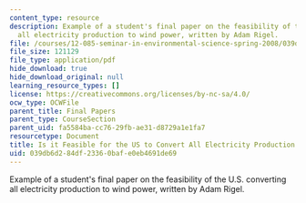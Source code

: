 ```yaml
---
content_type: resource
description: Example of a student's final paper on the feasibility of the U.S. converting
  all electricity production to wind power, written by Adam Rigel.
file: /courses/12-085-seminar-in-environmental-science-spring-2008/039db6d284df23360bafe0eb4691de69_rigel.pdf
file_size: 121129
file_type: application/pdf
hide_download: true
hide_download_original: null
learning_resource_types: []
license: https://creativecommons.org/licenses/by-nc-sa/4.0/
ocw_type: OCWFile
parent_title: Final Papers
parent_type: CourseSection
parent_uid: fa5584ba-cc76-29fb-ae31-d8729a1e1fa7
resourcetype: Document
title: Is it Feasible for the US to Convert All Electricity Production to Wind Power?
uid: 039db6d2-84df-2336-0baf-e0eb4691de69
---
```

Example of a student's final paper on the feasibility of the U.S. converting all electricity production to wind power, written by Adam Rigel.